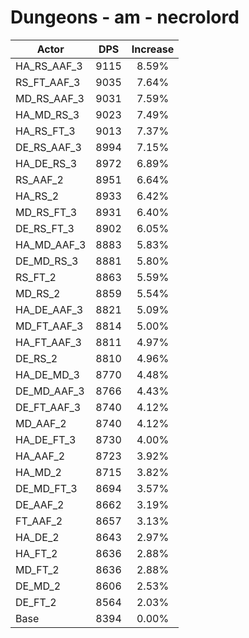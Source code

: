 # Dungeons - am - necrolord
| Actor | DPS | Increase |
|---|:---:|:---:|
|HA_RS_AAF_3|9115|8.59%|
|RS_FT_AAF_3|9035|7.64%|
|MD_RS_AAF_3|9031|7.59%|
|HA_MD_RS_3|9023|7.49%|
|HA_RS_FT_3|9013|7.37%|
|DE_RS_AAF_3|8994|7.15%|
|HA_DE_RS_3|8972|6.89%|
|RS_AAF_2|8951|6.64%|
|HA_RS_2|8933|6.42%|
|MD_RS_FT_3|8931|6.40%|
|DE_RS_FT_3|8902|6.05%|
|HA_MD_AAF_3|8883|5.83%|
|DE_MD_RS_3|8881|5.80%|
|RS_FT_2|8863|5.59%|
|MD_RS_2|8859|5.54%|
|HA_DE_AAF_3|8821|5.09%|
|MD_FT_AAF_3|8814|5.00%|
|HA_FT_AAF_3|8811|4.97%|
|DE_RS_2|8810|4.96%|
|HA_DE_MD_3|8770|4.48%|
|DE_MD_AAF_3|8766|4.43%|
|DE_FT_AAF_3|8740|4.12%|
|MD_AAF_2|8740|4.12%|
|HA_DE_FT_3|8730|4.00%|
|HA_AAF_2|8723|3.92%|
|HA_MD_2|8715|3.82%|
|DE_MD_FT_3|8694|3.57%|
|DE_AAF_2|8662|3.19%|
|FT_AAF_2|8657|3.13%|
|HA_DE_2|8643|2.97%|
|HA_FT_2|8636|2.88%|
|MD_FT_2|8636|2.88%|
|DE_MD_2|8606|2.53%|
|DE_FT_2|8564|2.03%|
|Base|8394|0.00%|
